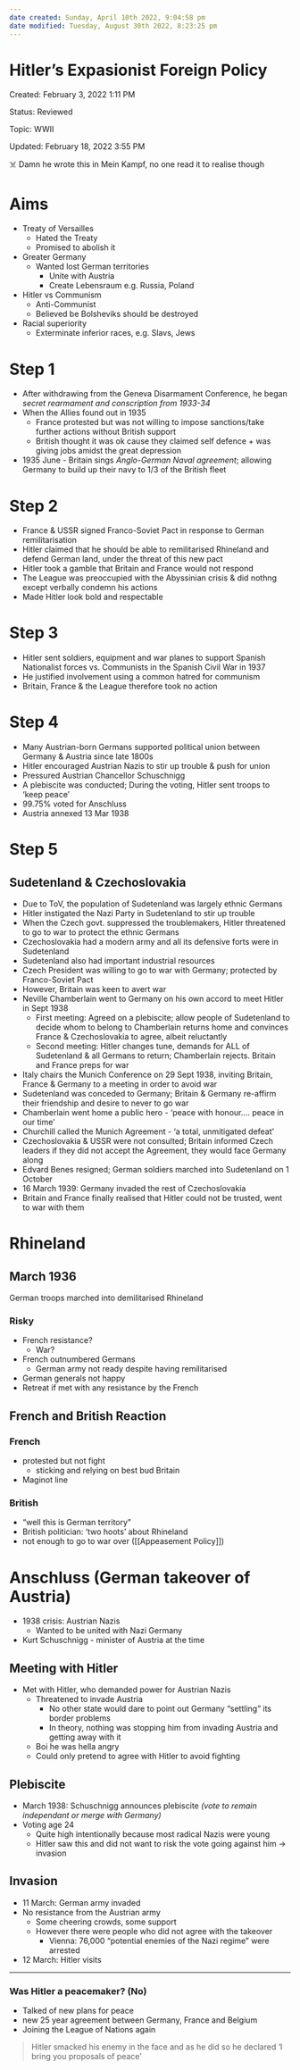 ```yaml
---
date created: Sunday, April 10th 2022, 9:04:58 pm
date modified: Tuesday, August 30th 2022, 8:23:25 pm
---
```


# Hitler’s Expasionist Foreign Policy

Created: February 3, 2022 1:11 PM

Status: Reviewed

Topic: WWII

Updated: February 18, 2022 3:55 PM

<aside>
☠️   Damn he wrote this in Mein Kampf, no one read it to realise though

</aside>

# Aims

- Treaty of Versailles
    - Hated the Treaty
    - Promised to abolish it
- Greater Germany
    - Wanted lost German territories
        - Unite with Austria
        - Create Lebensraum e.g. Russia, Poland
- Hitler vs Communism
    - Anti-Communist
    - Believed be Bolsheviks should be destroyed
- Racial superiority
    - Exterminate inferior races, e.g. Slavs, Jews

# Step 1

- After withdrawing from the Geneva Disarmament Conference, he began *secret rearmament and conscription from 1933-34*
- When the Allies found out in 1935
    - France protested but was not willing to impose sanctions/take further actions without British support
    - British thought it was ok cause they claimed self defence + was giving jobs amidst the great depression
- 1935 June - Britain sings *Anglo-German Naval agreement*; allowing Germany to build up their navy to 1/3 of the British fleet

# Step 2

- France & USSR signed Franco-Soviet Pact in response to German remilitarisation
- Hitler claimed that he should be able to remilitarised Rhineland and defend German land, under the threat of this new pact
- Hitler took a gamble that Britain and France would not respond
- The League was preoccupied with the Abyssinian crisis & did nothng except verbally condemn his actions
- Made Hitler look bold and respectable

# Step 3

- Hitler sent soldiers, equipment and war planes to support Spanish Nationalist forces vs. Communists in the Spanish Civil War in 1937
- He justified involvement using a common hatred for communism
- Britain, France & the League therefore took no action

# Step 4

- Many Austrian-born Germans supported political union between Germany & Austria since late 1800s
- Hitler encouraged Austrian Nazis to stir up trouble & push for union
- Pressured Austrian Chancellor Schuschnigg
- A plebiscite was conducted; During the voting, Hitler sent troops to ‘keep peace’
- 99.75% voted for Anschluss
- Austria annexed 13 Mar 1938

# Step 5

## Sudetenland & Czechoslovakia

- Due to ToV, the population of Sudetenland was largely ethnic Germans
- Hitler instigated the Nazi Party in Sudetenland to stir up trouble
- When the Czech govt. suppressed the troublemakers, Hitler threatened to go to war to protect the ethnic Germans
- Czechoslovakia had a modern army and all its defensive forts were in Sudetenland
- Sudetenland also had important industrial resources
- Czech President was willing to go to war with Germany; protected by Franco-Soviet Pact
- However, Britain was keen to avert war
- Neville Chamberlain went to Germany on his own accord to meet Hitler in Sept 1938
    - First meeting: Agreed on a plebiscite; allow people of Sudetenland to decide whom to belong to
    Chamberlain returns home and convinces France & Czechoslovakia to agree, albeit reluctantly
    - Second meeting: Hitler changes tune, demands for ALL of Sudetenland & all Germans to return;
    Chamberlain rejects. Britain and France preps for war
- Italy chairs the Munich Conference on 29 Sept 1938, inviting Britain, France & Germany to a meeting in order to avoid war
- Sudetenland was conceded to Germany; Britain & Germany re-affirm their friendship and desire to never to go war
- Chamberlain went home a public hero - ‘peace with honour…. peace in our time’
- Churchill called the Munich Agreement - ‘a total, unmitigated defeat’
- Czechoslovakia & USSR were not consulted; Britain informed Czech leaders if they did not accept the Agreement, they would face Germany along
- Edvard Benes resigned; German soldiers marched into Sudetenland on 1 October
- 16 March 1939: Germany invaded the rest of Czechoslovakia
- Britain and France finally realised that Hitler could not be trusted, went to war with them

# Rhineland

## March 1936

German troops marched into demilitarised Rhineland

### Risky

- French resistance?
    - War?
- French outnumbered Germans
    - German army not ready despite having remilitarised
- German generals not happy
- Retreat if met with any resistance by the French

## French and British Reaction

### French

- protested but not fight
    - sticking and relying on best bud Britain
- Maginot line

### British

- “well this is German territory”
- British politician: ‘two hoots’ about Rhineland
- not enough to go to war over ([[Appeasement Policy]])

# Anschluss (German takeover of Austria)

- 1938 crisis: Austrian Nazis
    - Wanted to be united with Nazi Germany
- Kurt Schuschnigg - minister of Austria at the time

## Meeting with Hitler

- Met with Hitler, who demanded power for Austrian Nazis
    - Threatened to invade Austria
        - No other state would dare to point out Germany “settling” its border problems
        - In theory, nothing was stopping him from invading Austria and getting away with it
    - Boi he was hella angry
    - Could only pretend to agree with Hitler to avoid fighting

## Plebiscite

- March 1938: Schuschnigg announces plebiscite *(vote to remain independant or merge with Germany)*
- Voting age 24
    - Quite high intentionally because most radical Nazis were young
    - Hitler saw this and did not want to risk the vote going against him → invasion

## Invasion

- 11 March: German army invaded
- No resistance from the Austrian army
    - Some cheering crowds, some support
    - However there were people who did not agree with the takeover
        - Vienna: 76,000 “potential enemies of the Nazi regime” were arrested
- 12 March: Hitler visits
---

### Was Hitler a peacemaker? (No)

- Talked of new plans for peace
- new 25 year agreement between Germany, France and Belgium
- Joining the League of Nations again

> Hitler smacked his enemy in the face and as he did so he declared ‘I bring you proposals of peace’